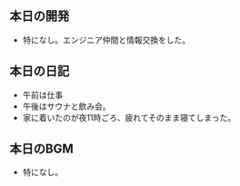 ## 本日の開発
- 特になし。エンジニア仲間と情報交換をした。

## 本日の日記
- 午前は仕事
- 午後はサウナと飲み会。
- 家に着いたのが夜11時ごろ、疲れてそのまま寝てしまった。

## 本日のBGM
- 特になし。